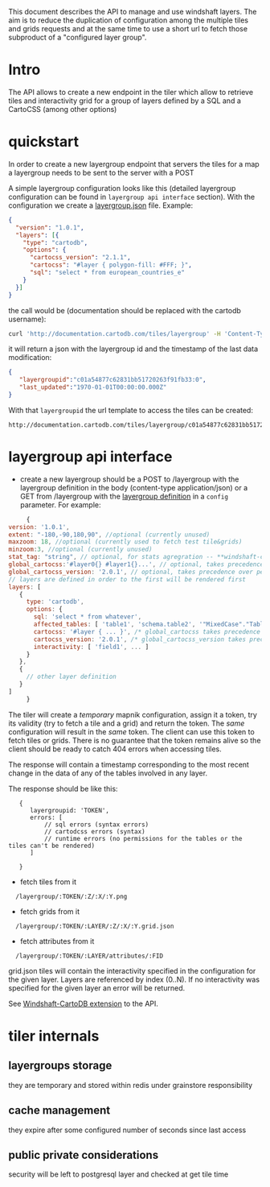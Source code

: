 This document describes the API to manage and use windshaft layers.
The aim is to reduce the duplication of configuration among the multiple tiles and grids requests and at the same time to use a short url to fetch those subproduct of a "configured layer group".

# Intro

The API allows to create a new endpoint in the tiler which allow to retrieve tiles and interactivity grid for a group of layers defined by a SQL and a CartoCSS (among other options)

# quickstart

In order to create a new layergroup endpoint that servers the tiles for a map a layergroup needs to be sent to the server with a POST

A simple layergroup configuration looks like this (detailed layergroup configuration can be found in `layergroup api interface` section). With the configuration we create a [layergroup.json](MapConfig-specification) file. Example:
```json
{
  "version": "1.0.1",
  "layers": [{
    "type": "cartodb",
    "options": {
      "cartocss_version": "2.1.1", 
      "cartocss": "#layer { polygon-fill: #FFF; }",
      "sql": "select * from european_countries_e"
    }
  }]
}
```


the call would be (documentation should be replaced with the cartodb username):
```bash
curl 'http://documentation.cartodb.com/tiles/layergroup' -H 'Content-Type: application/json' -d @layergroup.json
```


it will return a json with the layergroup id and the timestamp of the last data modification:

```json
{
   "layergroupid":"c01a54877c62831bb51720263f91fb33:0",
   "last_updated":"1970-01-01T00:00:00.000Z"
}
```

With that ``layergroupid`` the url template to access the tiles can be created:

```
http://documentation.cartodb.com/tiles/layergroup/c01a54877c62831bb51720263f91fb33:0/{z}/{x}/{y}.png
```


# layergroup api interface
  - create a new layergroup
     should be a POST to /layergroup with the layergroup definition in the body (content-type application/json) or a GET from /layergroup with the [layergroup definition](MapConfig-specification) in a ``config`` parameter. For example:

```js
     {
version: '1.0.1',
extent: "-180,-90,180,90", //optional (currently unused)
maxzoom: 18, //optional (currently used to fetch test tile&grids)
minzoom:3, //optional (currently unused)
stat_tag: "string", // optional, for stats agregration -- **windshaft-cartodb extension**
global_cartocss:'#layer0{} #layer1{}...', // optional, takes precedence over per-layer setting
global_cartocss_version: '2.0.1', // optional, takes precedence over per-layer setting
// layers are defined in order to the first will be rendered first
layers: [
   {
     type: 'cartodb',
     options: {
       sql: 'select * from whatever',
       affected_tables: [ 'table1', 'schema.table2', '"MixedCase"."Table"' ], /* optional */
       cartocss: '#layer { ... }', /* global_cartocss takes precedence over this, if present */
       cartocss_version: '2.0.1', /* global_cartocss_version takes precedence over this, if present */
       interactivity: [ 'field1', ... ] 
     }
   }, 
   {
     // other layer definition
   }
]
     }
```

The tiler will create a _temporary_ mapnik configuration, assign it a token, try its validity (try to fetch a tile and a grid) and return the token. The _same_ configuration will result in the _same_ token. The client can use this token to fetch tiles or grids. There is no guarantee that the token remains alive so the client should be ready to catch 404 errors when accessing tiles.

The response will contain a timestamp corresponding to the most recent change in the data of any of the tables involved in any layer.

The response should be like this:

```
   {
      layergroupid: 'TOKEN',
      errors: [
          // sql errors (syntax errors)
          // cartodcss errors (syntax)
          // runtime errors (no permissions for the tables or the tiles can't be rendered)
      ]
      
   }
```

  - fetch tiles from it

```
  /layergroup/:TOKEN/:Z/:X/:Y.png
```

  - fetch grids from it

```
  /layergroup/:TOKEN/:LAYER/:Z/:X/:Y.grid.json
```

  - fetch attributes from it

```
  /layergroup/:TOKEN/:LAYER/attributes/:FID
```

grid.json tiles will contain the interactivity specified in the configuration for the given layer.
Layers are referenced by index (0..N). 
If no interactivity was specified for the given layer an error will be returned.


See [Windshaft-CartoDB extension](https://github.com/Vizzuality/Windshaft-cartodb/wiki/MultiLayer-API) to the API.

# tiler internals

## layergroups storage
they are temporary and stored within redis under grainstore responsibility

## cache management
they expire after some configured number of seconds since last access

## public private considerations
security will be left to postgresql layer and checked at get tile time

 
 
